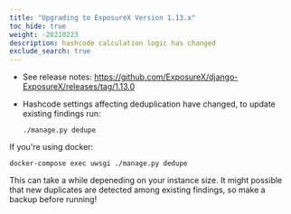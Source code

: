 ```yaml
---
title: "Upgrading to ExposureX Version 1.13.x"
toc_hide: true
weight: -20210223
description: hashcode calculation logic has changed
exclude_search: true
---
```

- See release notes: https://github.com/ExposureX/django-ExposureX/releases/tag/1.13.0
- Hashcode settings affecting deduplication have changed, to update existing findings run:

    `./manage.py dedupe`

If you're using docker:

    docker-compose exec uwsgi ./manage.py dedupe

This can take a while depeneding on your instance size. It might possible that new duplicates are detected among existing findings, so make a backup before running!

